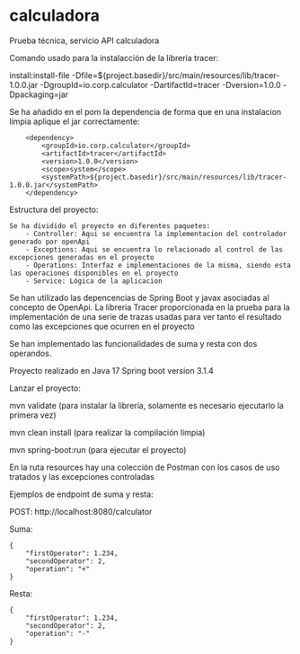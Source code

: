 # calculadora
Prueba técnica, servicio API calculadora

Comando usado para la instalacción de la libreria tracer:

install:install-file -Dfile=${project.basedir}/src/main/resources/lib/tracer-1.0.0.jar -DgroupId=io.corp.calculator -DartifactId=tracer -Dversion=1.0.0 -Dpackaging=jar

Se ha añadido en el pom la dependencia de forma que en una instalacion limpia aplique el jar correctamente:

		<dependency>
		    <groupId>io.corp.calculator</groupId>
		    <artifactId>tracer</artifactId>
		    <version>1.0.0</version>
		    <scope>system</scope>
            <systemPath>${project.basedir}/src/main/resources/lib/tracer-1.0.0.jar</systemPath>
		</dependency>

Estructura del proyecto:

	Se ha dividido el proyecto en diferentes paquetes:
		- Controller: Aqui se encuentra la implementacion del controlador generado por openApi
		- Exceptions: Aqui se encuentra lo relacionado al control de las excepciones generadas en el proyecto
		- Operations: Interfaz e implementaciones de la misma, siendo esta las operaciones disponibles en el proyecto
		- Service: Lógica de la aplicacion
		
	
Se han utilizado las depencencias de Spring Boot y javax asociadas al concepto de OpenApi.
La libreria Tracer proporcionada en la prueba para la implementación de una serie de trazas usadas para ver tanto el resultado como las excepciones que ocurren en el proyecto

Se han implementado las funcionalidades de suma y resta con dos operandos.

Proyecto realizado en Java 17
Spring boot version 3.1.4

Lanzar el proyecto:

mvn validate (para instalar la librería, solamente es necesario ejecutarlo la primera vez)

mvn clean install (para realizar la compilación limpia)

mvn spring-boot:run (para ejecutar el proyecto)

En la ruta resources hay una colección de Postman con los casos de uso tratados y las excepciones controladas 

Ejemplos de endpoint de suma y resta:

POST: http://localhost:8080/calculator

Suma:

	{
	    "firstOperator": 1.234,
	    "secondOperator": 2,
	    "operation": "+"
	}
Resta:

	{
	    "firstOperator": 1.234,
	    "secondOperator": 2,
	    "operation": "-"
	}
